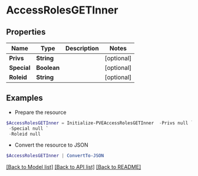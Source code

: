# AccessRolesGETInner
## Properties

Name | Type | Description | Notes
------------ | ------------- | ------------- | -------------
**Privs** | **String** |  | [optional] 
**Special** | **Boolean** |  | [optional] 
**Roleid** | **String** |  | [optional] 

## Examples

- Prepare the resource
```powershell
$AccessRolesGETInner = Initialize-PVEAccessRolesGETInner  -Privs null `
 -Special null `
 -Roleid null
```

- Convert the resource to JSON
```powershell
$AccessRolesGETInner | ConvertTo-JSON
```

[[Back to Model list]](../README.md#documentation-for-models) [[Back to API list]](../README.md#documentation-for-api-endpoints) [[Back to README]](../README.md)

